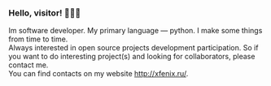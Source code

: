 ### Hello, visitor! 🤡😼🌚

Im software developer. My primary language — python. I make some things from time to time.  
Always interested in open source projects development participation. So if you want to do interesting project(s) and looking for collaborators, please contact me.<br>
You can find contacts on my website http://xfenix.ru/.
